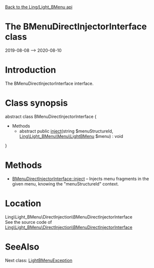 [Back to the Ling/Light_BMenu api](https://github.com/lingtalfi/Light_BMenu/blob/master/doc/api/Ling/Light_BMenu.md)



The BMenuDirectInjectorInterface class
================
2019-08-08 --> 2020-08-10






Introduction
============

The BMenuDirectInjectorInterface interface.



Class synopsis
==============


abstract class <span class="pl-k">BMenuDirectInjectorInterface</span>  {

- Methods
    - abstract public [inject](https://github.com/lingtalfi/Light_BMenu/blob/master/doc/api/Ling/Light_BMenu/DirectInjection/BMenuDirectInjectorInterface/inject.md)(string $menuStructureId, [Ling\Light_BMenu\Menu\LightBMenu](https://github.com/lingtalfi/Light_BMenu/blob/master/doc/api/Ling/Light_BMenu/Menu/LightBMenu.md) $menu) : void

}






Methods
==============

- [BMenuDirectInjectorInterface::inject](https://github.com/lingtalfi/Light_BMenu/blob/master/doc/api/Ling/Light_BMenu/DirectInjection/BMenuDirectInjectorInterface/inject.md) &ndash; Injects menu fragments in the given menu, knowing the "menuStructureId" context.





Location
=============
Ling\Light_BMenu\DirectInjection\BMenuDirectInjectorInterface<br>
See the source code of [Ling\Light_BMenu\DirectInjection\BMenuDirectInjectorInterface](https://github.com/lingtalfi/Light_BMenu/blob/master/DirectInjection/BMenuDirectInjectorInterface.php)



SeeAlso
==============
Next class: [LightBMenuException](https://github.com/lingtalfi/Light_BMenu/blob/master/doc/api/Ling/Light_BMenu/Exception/LightBMenuException.md)<br>
